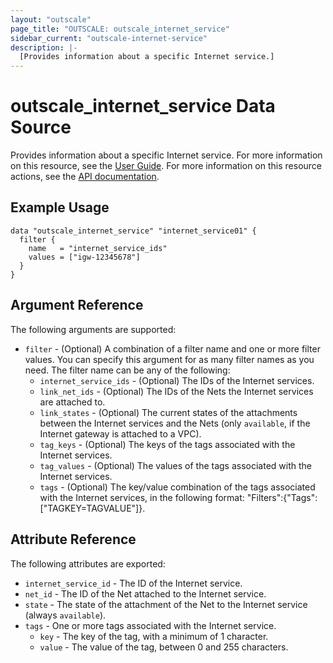 ```yaml
---
layout: "outscale"
page_title: "OUTSCALE: outscale_internet_service"
sidebar_current: "outscale-internet-service"
description: |-
  [Provides information about a specific Internet service.]
---
```


# outscale_internet_service Data Source

Provides information about a specific Internet service.
For more information on this resource, see the [User Guide](https://wiki.outscale.net/display/EN/About+Internet+Gateways).
For more information on this resource actions, see the [API documentation](https://docs.outscale.com/api#3ds-outscale-api-internetservice).

## Example Usage

```hcl
data "outscale_internet_service" "internet_service01" {
  filter {
    name   = "internet_service_ids"
    values = ["igw-12345678"]
  }
}
```

## Argument Reference

The following arguments are supported:

* `filter` - (Optional) A combination of a filter name and one or more filter values. You can specify this argument for as many filter names as you need. The filter name can be any of the following:
    * `internet_service_ids` - (Optional) The IDs of the Internet services.
    * `link_net_ids` - (Optional) The IDs of the Nets the Internet services are attached to.
    * `link_states` - (Optional) The current states of the attachments between the Internet services and the Nets (only `available`, if the Internet gateway is attached to a VPC).
    * `tag_keys` - (Optional) The keys of the tags associated with the Internet services.
    * `tag_values` - (Optional) The values of the tags associated with the Internet services.
    * `tags` - (Optional) The key/value combination of the tags associated with the Internet services, in the following format: &quot;Filters&quot;:{&quot;Tags&quot;:[&quot;TAGKEY=TAGVALUE&quot;]}.

## Attribute Reference

The following attributes are exported:

* `internet_service_id` - The ID of the Internet service.
* `net_id` - The ID of the Net attached to the Internet service.
* `state` - The state of the attachment of the Net to the Internet service (always `available`).
* `tags` - One or more tags associated with the Internet service.
    * `key` - The key of the tag, with a minimum of 1 character.
    * `value` - The value of the tag, between 0 and 255 characters.
